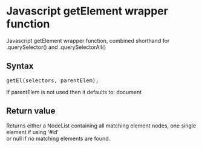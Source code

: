 # Javascript getElement wrapper function
Javascript getElement wrapper function, combined shorthand for .querySelector() and .querySelectorAll()

## Syntax
<pre>
getEl(selectors, parentElem);
</pre>
If parentElem is not used then it defaults to: document

## Return value
Returns either a NodeList containing all matching element nodes, one single element if using '#id'<br />
or  null  if no matching elements are found.
